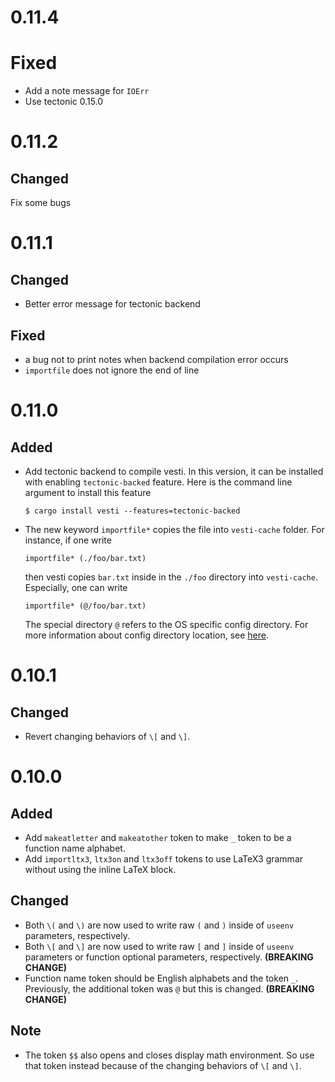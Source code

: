 # 0.11.4

# Fixed

- Add a note message for `IOErr`
- Use tectonic 0.15.0

# 0.11.2

## Changed
Fix some bugs

# 0.11.1

## Changed

-   Better error message for tectonic backend

## Fixed

-   a bug not to print notes when backend compilation error occurs
-   `importfile` does not ignore the end of line

# 0.11.0

## Added

-   Add tectonic backend to compile vesti. In this version, it can be installed
    with enabling `tectonic-backed` feature. Here is the command line argument to
    install this feature
    ```console
    $ cargo install vesti --features=tectonic-backed
    ```
-   The new keyword `importfile*` copies the file into `vesti-cache` folder. For instance, if one write
    ```vesti
    importfile* (./foo/bar.txt)
    ```
    then vesti copies `bar.txt` inside in the `./foo` directory into `vesti-cache`.
    Especially, one can write
    ```vesti
    importfile* (@/foo/bar.txt)
    ```
    The special directory `@` refers to the OS specific config directory. For more information about config directory location, see [here](https://docs.rs/dirs/5.0.1/dirs/fn.config_dir.html).

# 0.10.1

## Changed

-   Revert changing behaviors of `\[` and `\]`.

# 0.10.0

## Added

-   Add `makeatletter` and `makeatother` token to make `_` token to be a function
    name alphabet.
-   Add `importltx3`, `ltx3on` and `ltx3off` tokens to use LaTeX3 grammar without
    using the inline LaTeX block.

## Changed

-   Both `\(` and `\)` are now used to write raw `(` and `)` inside of `useenv`
    parameters, respectively.
-   Both `\[` and `\]` are now used to write raw `[` and `]` inside of `useenv`
    parameters or function optional parameters, respectively. **(BREAKING CHANGE)**
-   Function name token should be English alphabets and the token `_`. Previously,
    the additional token was `@` but this is changed. **(BREAKING CHANGE)**

## Note

-   The token `$$` also opens and closes display math environment.
    So use that token instead because of the changing behaviors of `\[` and `\]`.
